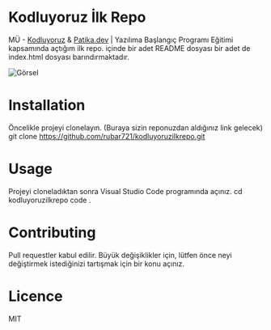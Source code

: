 
# Kodluyoruz İlk Repo
MÜ - [Kodluyoruz](https://kodluyoruz.org/tr/kodluyoruz/) & [Patika.dev](https://app.patika.dev/paths) | Yazılıma Başlangıç Programı Eğitimi kapsamında açtığım ilk repo. içinde bir adet README dosyası bir adet de index.html dosyası barındırmaktadır.

![Görsel](https://yunti.files.wordpress.com/2016/02/manzara_05_tam35-blogspot-com.jpg)

# Installation
Öncelikle projeyi clonelayın. (Buraya sizin reponuzdan aldığınız link gelecek)
git clone https://github.com/rubar721/kodluyoruzilkrepo.git

# Usage
Projeyi cloneladıktan sonra Visual Studio Code programında açınız.
cd kodluyoruzilkrepo
code .

# Contributing
Pull requestler kabul edilir. Büyük değişiklikler için, lütfen önce neyi değiştirmek istediğinizi tartışmak için bir konu açınız.

# Licence
MIT

